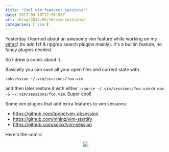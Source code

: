 ```yaml
---
title: "Cool vim feature: sessions!"
date: 2017-09-10T12:58:53Z
url: /blog/2017/09/10/vim-sessions/
categories: ['vim']
---
```


Yesterday I learned about an awesome vim feature while working on my
[vimrc](https://github.com/jvns/vimconfig/blob/master/vimrc)! (to add fzf & ripgrep search plugins
mainly). It's a builtin feature, no fancy plugins needed.

So I drew a comic about it.

Basically you can save all your open files and current state with

```
:mksession ~/.vim/sessions/foo.vim
```

and then later restore it with either `:source ~/.vim/sessions/foo.vim` or `vim -S ~/.vim/sessions/foo.vim`. Super cool!

Some vim plugins that add extra features to vim sessions:

* https://github.com/tpope/vim-obsession
* https://github.com/mhinz/vim-startify
* https://github.com/xolox/vim-session

Here's the comic:

<div align="center">
<img src="https://jvns.ca/images/vimsessions.png">
</div>
